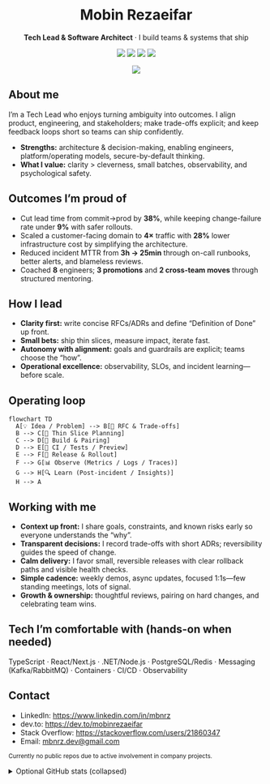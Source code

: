 <h1 align="center">Mobin Rezaeifar</h1>
<p align="center"><b>Tech Lead & Software Architect</b> · I build teams & systems that ship</p>

<p align="center">
  <a href="https://www.linkedin.com/in/mbnrz"><img src="https://img.shields.io/badge/LinkedIn-mbnrz-0A66C2?logo=linkedin&logoColor=white" /></a>
  <a href="https://dev.to/mobinrezaeifar"><img src="https://img.shields.io/badge/dev.to-@mobinrezaeifar-0A0A0A?logo=devdotto&logoColor=white" /></a>
  <a href="https://stackoverflow.com/users/21860347"><img src="https://img.shields.io/badge/Stack%20Overflow-21860347-F48024?logo=stackoverflow&logoColor=white" /></a>
  <img src="https://komarev.com/ghpvc/?username=mobinrezaeifar&label=Profile%20Views&color=1f6feb" />
</p>

<p align="center">
  <img src="https://readme-typing-svg.demolab.com?font=Inter&weight=500&size=20&pause=1200&center=true&vCenter=true&width=900&lines=Leading+teams+to+ship+reliable+software;Clarity%2C+delivery%2C+and+continuous+improvement;People+first%2C+then+systems" />
</p>

## About me
I’m a Tech Lead who enjoys turning ambiguity into outcomes. I align product, engineering, and stakeholders; make trade-offs explicit; and keep feedback loops short so teams can ship confidently.

- **Strengths:** architecture & decision-making, enabling engineers, platform/operating models, secure-by-default thinking.  
- **What I value:** clarity > cleverness, small batches, observability, and psychological safety.

## Outcomes I’m proud of
- Cut lead time from commit→prod by **38%**, while keeping change-failure rate under **9%** with safer rollouts.  
- Scaled a customer-facing domain to **4×** traffic with **28%** lower infrastructure cost by simplifying the architecture.  
- Reduced incident MTTR from **3h → 25min** through on-call runbooks, better alerts, and blameless reviews.  
- Coached **8** engineers; **3 promotions** and **2 cross-team moves** through structured mentoring.

## How I lead
- **Clarity first:** write concise RFCs/ADRs and define “Definition of Done” up front.  
- **Small bets:** ship thin slices, measure impact, iterate fast.  
- **Autonomy with alignment:** goals and guardrails are explicit; teams choose the “how”.  
- **Operational excellence:** observability, SLOs, and incident learning—before scale.

## Operating loop
```mermaid
flowchart TD
  A[💡 Idea / Problem] --> B[📝 RFC & Trade-offs]
  B --> C[🧩 Thin Slice Planning]
  C --> D[👥 Build & Pairing]
  D --> E[🔁 CI / Tests / Preview]
  E --> F[🚀 Release & Rollout]
  F --> G[📊 Observe (Metrics / Logs / Traces)]
  G --> H[🔍 Learn (Post-incident / Insights)]
  H --> A
```

## Working with me
- **Context up front:** I share goals, constraints, and known risks early so everyone understands the “why”.  
- **Transparent decisions:** I record trade-offs with short ADRs; reversibility guides the speed of change.  
- **Calm delivery:** I favor small, reversible releases with clear rollback paths and visible health checks.  
- **Simple cadence:** weekly demos, async updates, focused 1:1s—few standing meetings, lots of signal.  
- **Growth & ownership:** thoughtful reviews, pairing on hard changes, and celebrating team wins.

## Tech I’m comfortable with (hands-on when needed)
TypeScript · React/Next.js · .NET/Node.js · PostgreSQL/Redis · Messaging (Kafka/RabbitMQ) · Containers · CI/CD · Observability

## Contact
- LinkedIn: https://www.linkedin.com/in/mbnrz  
- dev.to: https://dev.to/mobinrezaeifar  
- Stack Overflow: https://stackoverflow.com/users/21860347  
- Email: mbnrz.dev@gmail.com

<sub>Currently no public repos due to active involvement in company projects.</sub>

<details>
  <summary>Optional GitHub stats (collapsed)</summary>
  <p align="left">
    <img height="165" src="https://github-readme-stats.vercel.app/api?username=mobinrezaeifar&show_icons=true&hide_border=true&theme=transparent" />
    <img height="165" src="https://github-readme-streak-stats.herokuapp.com?user=mobinrezaeifar&theme=transparent&hide_border=true" />
  </p>
  <p align="left">
    <img height="165" src="https://github-readme-stats.vercel.app/api/top-langs/?username=mobinrezaeifar&layout=compact&hide_border=true&theme=transparent" />
  </p>
</details>
